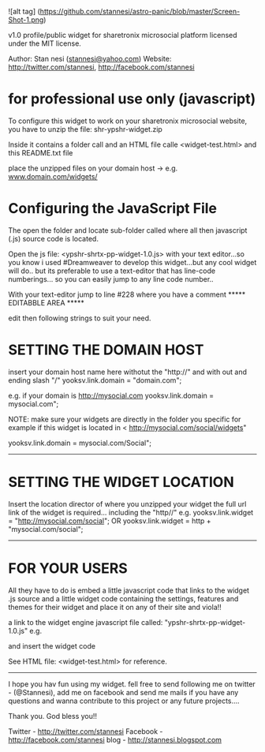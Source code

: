 
![alt tag] (https://github.com/stannesi/astro-panic/blob/master/Screen-Shot-1.png) 

v1.0 profile/public widget for sharetronix microsocial platform
licensed under the MIT license.

Author:  Stan nesi (stannesi@yahoo.com)
Website: http://twitter.com/stannesi,
         http://facebook.com/stannesi

# for professional use only (javascript)
To configure this widget to work on your sharetronix microsocial website, you have to unzip the file: shr-ypshr-widget.zip

Inside it contains a folder call <widghets> and an HTML file calle <widget-test.html> and this README.txt file

place the unzipped files on your domain host -> e.g. www.domain.com/widgets/

# Configuring the JavaScript File
The open the <widget> folder and locate sub-folder called <js> where all then	javascript (.js) source code is located.

Open the js file: <ypshr-shrtx-pp-widget-1.0.js> with your text editor...so you know i used #Dreamweaver to develop this widget...but any cool widget will do.. but its preferable to use a text-editor that has line-code numberings... so you can easily jump to any line code number..

With your text-editor jump to line #228 where you have a comment ***** EDITABBLE AREA *****

edit then following strings to suit your need.

# SETTING THE DOMAIN HOST 
insert your domain host name here withotut the "http://" and with out and ending slash "/"
yooksv.link.domain = "domain.com";

e.g. if your domain is http://mysocial.com
yooksv.link.domain = mysocial.com";

NOTE: make sure your widgets are directly in the folder you specific for example if this widget is located in < http://mysocial.com/social/widgets"

yooksv.link.domain = mysocial.com/Social";

**************************************************************

# SETTING THE WIDGET LOCATION 
Insert the location director of where you unzipped your widget
the full url link of the widget is required... including the "http//"
e.g.
yooksv.link.widget = "http://mysocial.com/social";
			OR
yooksv.link.widget = http + "mysocial.com/social";

**************************************************************

# FOR YOUR USERS 
All they have to do is embed a little javascript code that links to the widget .js source and a little widget code containing the settings, features and themes for their widget and place it on any of their site and viola!!

a link to the widget engine javascript file called: "ypshr-shrtx-pp-widget-1.0.js"
e.g.
<script src="http://mysocial/com/widgets/js/ypshr-shrtx-pp-widget-1.0.js" type="text/javascript"></script>
and insert the widget code

<script>
    new YPSHR.Widget({
	version: 1,
	type: 'public',				<-- type of widget 'public'or 'profile'
	title: 'stannesi is testing...',	<-- title header
	subject: 'Sharetronix Public',		<-- subject header
	rpp: 20,				<-- 20 posts per call
	interval: 1000,				<-- time interval in miliseconds
	width: 250,				<-- width of widget on page
	height: 350,				<-- height of widget on page

       features: {
	scrollbar: false,			<-- enable scrollbar (true/false)
	fullscreen: false,			<-- enbale fullscreen (true/false)
	loop: true,				<-- loop posts
	live: true,
	hashtags: true,				<-- hastags
	timestamp: true,			<-- show timestamps
	avatars: true,				<-- show users avatars
	dateformat: 'absolute',			<-- date & time format (absolure/relative)
	behavior: 'preloaded',			<-- behavior (default/all/preloaded)
       }
     }).render().start();			<-- render().start() must be inserted
						for profile widget .setUser('username') must be used before 						the start
						e.g. render().setUser('username').start()
</script>

See HTML file: <widget-test.html> for reference.


*******************************************************


I hope you hav fun using my widget.
fell free to send following me on twitter - (@Stannesi), add me on facebook and send me mails if you have any questions and wanna contribute to this project or any future projects....

Thank you. God bless you!!

Twitter    -	http://twitter.com/stannesi
Facebook   - 	http://facebook.com/stannesi
blog       - 	http://stannesi.blogspot.com
